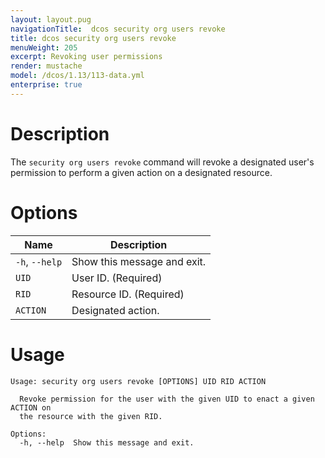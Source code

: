 ```yaml
---
layout: layout.pug
navigationTitle:  dcos security org users revoke
title: dcos security org users revoke
menuWeight: 205
excerpt: Revoking user permissions
render: mustache
model: /dcos/1.13/113-data.yml
enterprise: true
---
```


# Description

The `security org users revoke` command will revoke a designated user's permission to perform a given action on a designated resource.

# Options
 
| Name |  Description |
|---------|-------------|
|  `-h`, `--help` |  Show this message and exit.|
| `UID` | User ID. (Required)|
| `RID` | Resource ID. (Required) |
| `ACTION` | Designated action.|

# Usage

```
Usage: security org users revoke [OPTIONS] UID RID ACTION

  Revoke permission for the user with the given UID to enact a given ACTION on
  the resource with the given RID.

Options:
  -h, --help  Show this message and exit.
```